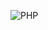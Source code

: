 ![PHP](https://img.shields.io/badge/php-%23777BB4.svg?style=for-the-badge&logo=php&logoColor=white)
